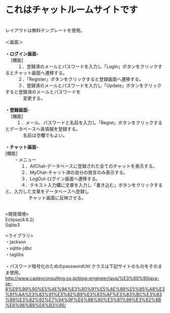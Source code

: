 # これはチャットルームサイトです
<br>
レイアウトは無料テンプレートを使用。
<br><br>
＜画面＞<br><br>
<b>・ログイン画面-</b><br>
  　[機能]<br>
    　　１．登録済のメールとパスワードを入力し「Login」ボタンをクリックするとチャット画面へ遷移する。<br>
    　　２．「Register」ボタンをクリックすると登録画面へ遷移する。<br>
    　　３．登録済のメールとパスワードを入力し「Update」ボタンをクリックすると登録済のメールとパスワードを<br>　　　　変更する。<br>
    <br>
<b>・登録画面-</b><br>
  　[機能]<br>
    　　１．メール、パスワードと名前を入力し「Regist」ボタンをクリックするとデータベースへ各情報を登録する。<br>　　　　名前は空欄でもよい。<br><br>
<b>・チャット画面-</b><br>
 [機能]<br>
　　・メニュー<br>
   　　　１．AllChat-データベースに登録された全てのチャットを表示する。<br>
   　　　２．MyChat-チャット済の自分の発言のみ表示する。<br>
   　　　３．LogOut-ログイン画面へ遷移する。<br>
   　　　４．テキスト入力欄に文章を入力し「書き込む」ボタンをクリックすると、入力した文章をデータベースへ登録し<br>
         　　　チャット画面に反映させる。<br><br>
        
<開発環境><br>
Eclipse(4.6.2)<br>
Sqlite3<br>

<ライブラリ><br>
・jackson<br>
・sqlite-jdbc<br>
・taglibs<br>
<br>
・パスワード暗号化のためのpasswordUtil クラスは下記サイトのものをそのまま使用。<br>
http://www.casleyconsulting.co.jp/blog-engineer/java/%E3%80%90java-se-8%E9%99%90%E5%AE%9A%E3%80%91%E5%AE%89%E5%85%A8%E3%81%AA%E3%83%91%E3%82%B9%E3%83%AF%E3%83%BC%E3%83%89%E3%82%92%E7%94%9F%E6%88%90%E3%81%99%E3%82%8B%E6%96%B9%E6%B3%95/<br>
<br>
